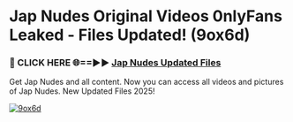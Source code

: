 # Jap Nudes Original Videos 0nlyFans Leaked - Files Updated! (9ox6d)

<h3>🔴 CLICK HERE 🌐==►► <a href="https://tinyurl.com/yc6ubb5a" rel="nofollow">Jap Nudes Updated Files</a></h3>

Get Jap Nudes and all content. Now you can access all videos and pictures of Jap Nudes. New Updated Files 2025!

[![9ox6d](https://i.imgur.com/7eu0CRL.gif)](https://tinyurl.com/yc6ubb5a)
